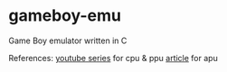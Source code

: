 # gameboy-emu
Game Boy emulator written in C

References:
[youtube series](https://www.youtube.com/playlist?list=PLVxiWMqQvhg_yk4qy2cSC3457wZJga_e5) for cpu & ppu
[article](https://nightshade256.github.io/2021/03/27/gb-sound-emulation.html) for apu
